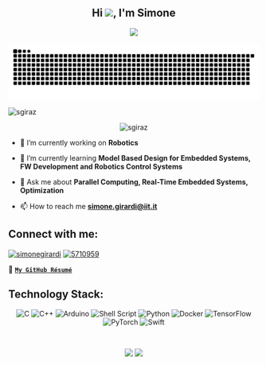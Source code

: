 <h2 align="center">
  Hi <img src="https://media.giphy.com/media/hvRJCLFzcasrR4ia7z/giphy.gif" width="28">, I'm Simone
</h2>

<p align="center">
  <a href="https://github.com/DenverCoder1/readme-typing-svg"><img src="https://readme-typing-svg.herokuapp.com/?lines=An+Embedded+SW+Engineer+%F0%9F%91%A8%F0%9F%8F%BC%E2%80%8D%F0%9F%92%BB;Computer+Science+enthusiast+%F0%9F%92%BB;Always%20learning%20new%20things&font=Fira%20Code&center=true&width=440&height=45&color=3FFF30&vCenter=true&size=22"></a>
</p>

<p align="center"> <img src="https://github.com/sgiraz/sgiraz/blob/master/assets/github-contribution-grid-snake.svg" alt="github-contribution-grid-snake" /> </p>

<p align="left"> <img src="https://komarev.com/ghpvc/?username=sgiraz&label=Profile%20views&color=0e75b6&style=flat" alt="sgiraz" /> </p>

<p align="center"> <img src="https://github-profile-trophy.vercel.app/?username=sgiraz&theme=discord&row=1&margin-w=15" alt="sgiraz" /> </p>


- 🔭 I’m currently working on **Robotics**

- 🌱 I’m currently learning **Model Based Design for Embedded Systems, FW Development and Robotics Control Systems**

- 💬 Ask me about **Parallel Computing, Real-Time Embedded Systems, Optimization**

- 📫 How to reach me **simone.girardi@iit.it**

<h2 align="left">Connect with me:</h2>
<p align="left">
<a href="https://linkedin.com/in/simonegirardi" target="blank"><img align="center" src="https://raw.githubusercontent.com/rahuldkjain/github-profile-readme-generator/master/src/images/icons/Social/linked-in-alt.svg" alt="simonegirardi" height="30" width="40" /></a>
<a href="https://stackoverflow.com/users/5710959" target="blank"><img align="center" src="https://raw.githubusercontent.com/rahuldkjain/github-profile-readme-generator/master/src/images/icons/Social/stack-overflow.svg" alt="5710959" height="30" width="40" /></a>
<!-- <a href="https://discord.gg/0293" target="blank"><img align="center" src="https://raw.githubusercontent.com/rahuldkjain/github-profile-readme-generator/master/src/images/icons/Social/discord.svg" alt="0293" height="30" width="40" /></a> -->

📜 [**`My GitHub Résumé`**](https://resume.github.io/?sgiraz)

</p>

<h2 align="left">Technology Stack:</h2>
<p align="center">
  <img alt="C" src="https://img.shields.io/badge/c-%2300599C.svg?style=for-the-badge&logo=c&logoColor=white"/>
  <img alt="C++" src="https://img.shields.io/badge/c++-%2300599C.svg?style=for-the-badge&logo=c%2B%2B&logoColor=white"/>
  <img alt="Arduino" src="https://img.shields.io/badge/-Arduino-00979D?style=for-the-badge&logo=Arduino&logoColor=white"/>
  <img alt="Shell Script" src="https://img.shields.io/badge/shell_script-%23121011.svg?style=for-the-badge&logo=gnu-bash&logoColor=white"/>
  <img alt="Python" src="https://img.shields.io/badge/python-%2314354C.svg?style=for-the-badge&logo=python&logoColor=white"/>
  <img alt="Docker" src="https://img.shields.io/badge/docker-%230db7ed.svg?style=for-the-badge&logo=docker&logoColor=white"/>
  <img alt="TensorFlow" src="https://img.shields.io/badge/TensorFlow-%23FF6F00.svg?style=for-the-badge&logo=TensorFlow&logoColor=white" />
  <img alt="PyTorch" src="https://img.shields.io/badge/PyTorch-%23EE4C2C.svg?style=for-the-badge&logo=PyTorch&logoColor=white" />
  <img alt="Swift" src="https://img.shields.io/badge/swift-%23FA7343.svg?style=for-the-badge&logo=swift&logoColor=white"/>
</p>

<br>

<p align = "center">
  <img  src = "https://github-readme-stats.vercel.app/api?username=sgiraz&show_icons=true&theme=vue-dark">
  <img src = "https://github-readme-stats.vercel.app/api/top-langs/?username=sgiraz&hide=latex&theme=vue-dark&layout=compact" height="195">
</p>
